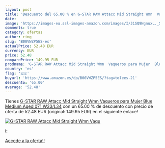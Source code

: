 ```yaml
---
layout: post
title: 'Descuento del 65.00 % en G-STAR RAW Attacc Mid Straight Wmn  Vaqu'
date: 
image: 'https://images-eu.ssl-images-amazon.com/images/I/31SQ9NgnuxL._SL200_.jpg'
comments: true
category: ofertas
author: ring
slug: 'B00VWZP5ES-es'
actualPrice: 52.48 EUR
currency: EUR
price: 52.48
comparePrice: 149.95 EUR
prodname: 'G-STAR RAW Attacc Mid Straight Wmn  Vaqueros para Mujer  Blue  Medium Aged 071  W33/L34'
country: 'es'
flag: '🇪🇸'
buyurl: 'https://www.amazon.es/dp/B00VWZP5ES/?tag=tolees-21'
descuento: '65.00'
average: '52.48'
---
```


Tienes [G-STAR RAW Attacc Mid Straight Wmn  Vaqueros para Mujer  Blue  Medium Aged 071  W33/L34](https://www.amazon.es/dp/B00VWZP5ES/?tag=tolees-21) con un 65.00 % de descuento con precio de oferta de 52.48 EUR (original: 149.95 EUR) en el siguiente enlace!

[![G-STAR RAW Attacc Mid Straight Wmn  Vaqu](https://images-eu.ssl-images-amazon.com/images/I/31SQ9NgnuxL._SL200_.jpg)](https://www.amazon.es/dp/B00VWZP5ES/?tag=tolees-21)

ℹ️:


[Accede a la oferta!!](https://www.amazon.es/dp/B00VWZP5ES/?tag=tolees-21)

